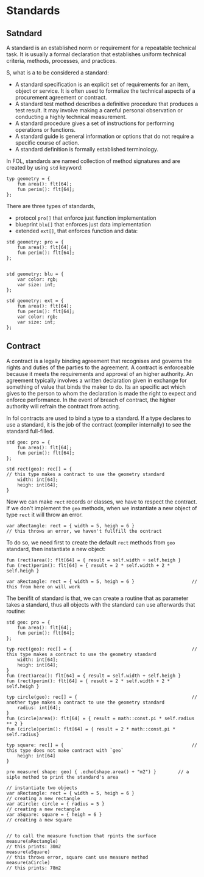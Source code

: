 # Standards

## Satndard

A standard is an established norm or requirement for a repeatable technical task. It is usually a formal declaration that establishes uniform technical criteria, methods, processes, and practices. 

S, what is a to be considered a standard:

- A standard specification is an explicit set of requirements for an item, object or service. It is often used to formalize the technical aspects of a procurement agreement or contract. 
- A standard test method describes a definitive procedure that produces a test result. It may involve making a careful personal observation or conducting a highly technical measurement. 
- A standard procedure gives a set of instructions for performing operations or functions.
- A standard guide is general information or options that do not require a specific course of action.
- A standard definition is formally established terminology.


In FOL, standards are named collection of method signatures and are created by using `std` keyword:
```
typ geometry = {
    fun area(): flt[64];
    fun perim(): flt[64];
};
```

There are three types of standards, 

- protocol `pro[]` that enforce just function implementation
- blueprint `blu[]` that enforces just data implementation
- extended `ext[]`, that enforces function and data:
```
std geometry: pro = {
    fun area(): flt[64];
    fun perim(): flt[64];
};


std geometry: blu = {
    var color: rgb; 
    var size: int;
};

std geometry: ext = {
    fun area(): flt[64];
    fun perim(): flt[64];
    var color: rgb;
    var size: int;
};
```
## Contract
A contract is a legally binding agreement that recognises and governs the rights and duties of the parties to the agreement. A contract is enforceable because it meets the requirements and approval of an higher authority. An agreement typically involves a written declaration given in exchange for something of value that binds the maker to do. Its an specific act which gives to the person to whom the declaration is made the right to expect and enforce performance. In the event of breach of contract, the higher authority will refrain the contract from acting.

In fol contracts are used to bind a type to a standard. If a type declares to use a standard, it is the job of the contract (compiler internally) to see the standard full-filled.

```
std geo: pro = {
    fun area(): flt[64];
    fun perim(): flt[64];
};

std rect(geo): rec[] = {                                             // this type makes a contract to use the geometry standard
    width: int[64];
    heigh: int[64];
}

```
Now we can make `rect` records or classes, we have to respect the contract. If we don't implement the `geo` methods, when we instantiate a new object of type `rect` it will throw an error.
```
var aRectangle: rect = { width = 5, heigh = 6 }                      // this throws an error, we haven't fullfill the ocntract
```

To do so, we need first to create the default `rect` methods from `geo` standard, then instantiate a new object:

```
fun (rect)area(): flt[64] = { result = self.width + self.heigh }
fun (rect)perim(): flt[64] = { result = 2 * self.width + 2 * self.heigh }

var aRectangle: rect = { width = 5, heigh = 6 }                     // this from here on will work
```

The benifit of standard is that, we can create a routine that as parameter takes a standard, thus all objects with the standard can use afterwards that routine:

```
std geo: pro = {
    fun area(): flt[64];
    fun perim(): flt[64];
};

typ rect(geo): rec[] = {                                            // this type makes a contract to use the geometry standard
    width: int[64]; 
    heigh: int[64]; 
}
fun (rect)area(): flt[64] = { result = self.width + self.heigh }
fun (rect)perim(): flt[64] = { result = 2 * self.width + 2 * self.heigh }

typ circle(geo): rec[] = {                                          // another type makes a contract to use the geometry standard
    radius: int[64]; 
}
fun (circle)area(): flt[64] = { result = math::const.pi * self.radius ** 2 }
fun (circle)perim(): flt[64] = { result = 2 * math::const.pi * self.radius}

typ square: rec[] = {                                               // this type does not make contract with `geo`
    heigh: int[64] 
}

pro measure( shape: geo) { .echo(shape.area() + "m2") }        // a siple method to print the standard's area

// instantiate two objects
var aRectangle: rect = { width = 5, heigh = 6 }                      // creating a new rectangle
var aCircle: circle = { radius = 5 }                                 // creating a new rectangle
var aSquare: square = { heigh = 6 }                                  // creating a new square


// to call the measure function that rpints the surface
measure(aRectangle)                                                  // this prints: 30m2
measure(aSquare)                                                     // this throws error, square cant use measure method
measure(aCircle)                                                     // this prints: 78m2

```
